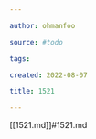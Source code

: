 ```yaml
---

author: ohmanfoo

source: #todo

tags: 

created: 2022-08-07

title: 1521

---
```

[[1521.md]]#1521.md